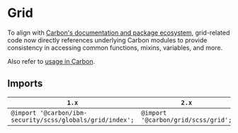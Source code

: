 # Grid

To align with [Carbon's documentation and package ecosystem](https://github.com/carbon-design-system/carbon#getting-started), grid-related code now directly references underlying Carbon modules to provide consistency in accessing common functions, mixins, variables, and more.

Also refer to [usage in Carbon](https://github.com/carbon-design-system/carbon/tree/main/packages/grid#usage).

## Imports

| `1.x`                                                     | `2.x`                               |
| --------------------------------------------------------- | ----------------------------------- |
| `@import '@carbon/ibm-security/scss/globals/grid/index';` | `@import '@carbon/grid/scss/grid';` |

